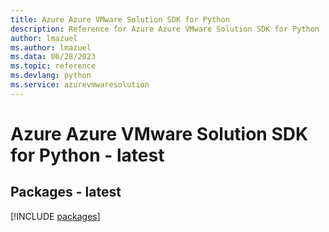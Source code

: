 ```yaml
---
title: Azure Azure VMware Solution SDK for Python
description: Reference for Azure Azure VMware Solution SDK for Python
author: lmazuel
ms.author: lmazuel
ms.data: 06/28/2023
ms.topic: reference
ms.devlang: python
ms.service: azurevmwaresolution
---
```

# Azure Azure VMware Solution SDK for Python - latest
## Packages - latest
[!INCLUDE [packages](azure-vmware-solution-index.md)]